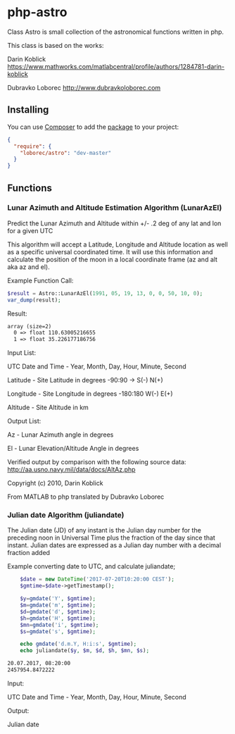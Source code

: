 php-astro
===========

Class Astro is small collection of the astronomical functions written in php. 

This class is based on the works:

Darin Koblick https://www.mathworks.com/matlabcentral/profile/authors/1284781-darin-koblick

Dubravko Loborec http://www.dubravkoloborec.com


## Installing

You can use [Composer](http://getcomposer.org/) to add the [package](https://packagist.org/packages/loborec/zf2-message) to your project:

```json
{
  "require": {
    "loborec/astro": "dev-master"
  }
}
```

## Functions
### Lunar Azimuth and Altitude Estimation Algorithm (LunarAzEl)
Predict the Lunar Azimuth and Altitude within +/- .2 deg of any lat and lon for a given UTC

This algorithm will accept a Latitude, Longitude and Altitude location as well as a specific universal coordinated time. It will use this information and calculate the position of the moon in a local coordinate frame (az and alt aka az and el).

Example Function Call: 
```php
$result = Astro::LunarAzEl(1991, 05, 19, 13, 0, 0, 50, 10, 0);
var_dump(result);
```
Result:
```txt
array (size=2)
  0 => float 110.63005216655
  1 => float 35.226177186756
```

Input List: 

UTC Date and Time - Year, Month, Day, Hour, Minute, Second

Latitude - Site Latitude in degrees -90:90 -> S(-) N(+) 

Longitude - Site Longitude in degrees -180:180 W(-) E(+) 

Altitude - Site Altitude in km

Output List: 

Az - Lunar Azimuth angle in degrees 

El - Lunar Elevation/Altitude Angle in degrees

Verified output by comparison with the following source data: http://aa.usno.navy.mil/data/docs/AltAz.php

Copyright (c) 2010, Darin Koblick

From MATLAB to php translated by Dubravko Loborec

### Julian date Algorithm (juliandate)
The Julian date (JD) of any instant is the Julian day number for the preceding noon in Universal Time plus the fraction of the day since that instant. Julian dates are expressed as a Julian day number with a decimal fraction added

Example converting date to UTC, and calculate juliandate;

```php
    $date = new DateTime('2017-07-20T10:20:00 CEST');
    $gmtime=$date->getTimestamp();

    $y=gmdate('Y', $gmtime);
    $m=gmdate('m', $gmtime);
    $d=gmdate('d', $gmtime);
    $h=gmdate('H', $gmtime);
    $mn=gmdate('i', $gmtime);
    $s=gmdate('s', $gmtime);

    echo gmdate('d.m.Y, H:i:s', $gmtime);
    echo juliandate($y, $m, $d, $h, $mn, $s);
```

```txt
20.07.2017, 08:20:00
2457954.8472222
```

Input: 

UTC Date and Time - Year, Month, Day, Hour, Minute, Second

Output:

Julian date